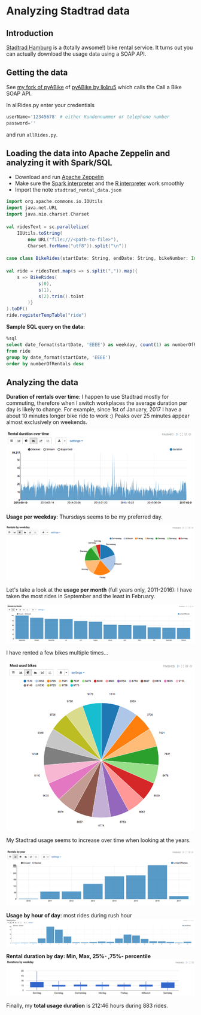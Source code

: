 # Analyzing Stadtrad data

## Introduction
[Stadtrad Hamburg](http://stadtrad.hamburg.de) is a (totally awsome!) bike rental service. It turns out you can actually download the usage data using a SOAP API.

## Getting the data
See [my fork of pyABike](https://github.com/frederic-schmaljohann/pyABike) of [pyABike by Ik4ru5](https://github.com/Ik4ru5/pyABike) which calls the Call a Bike SOAP API.

In allRides.py enter your credentials
```python
userName='12345678' # either Kundennummer or telephone number
password=''
```
and run `allRides.py`.

## Loading the data into Apache Zeppelin and analyzing it with Spark/SQL

* Download and run [Apache Zeppelin](https://zeppelin.apache.org/download.html)
* Make sure the [Spark interpreter](https://zeppelin.apache.org/docs/0.7.0/interpreter/spark.html) and the [R interpreter](https://zeppelin.apache.org/docs/0.7.0/interpreter/r.html) work smoothly
* Import the note `stadtrad_rental_data.json`

```scala
import org.apache.commons.io.IOUtils
import java.net.URL
import java.nio.charset.Charset

val ridesText = sc.parallelize(
    IOUtils.toString(
        new URL("file:///<path-to-file>"),
        Charset.forName("utf8")).split("\n"))

case class BikeRides(startDate: String, endDate: String, bikeNumber: Int)

val ride = ridesText.map(s => s.split(",")).map({
    s => BikeRides(
            s(0),
            s(1),
            s(2).trim().toInt
        )}
).toDF()
ride.registerTempTable("ride")
```

**Sample SQL query on the data:**
```sql
%sql 
select date_format(startDate, 'EEEE') as weekday, count(1) as numberOfRentals
from ride
group by date_format(startDate, 'EEEE')
order by numberOfRentals desc
```

## Analyzing the data
**Duration of rentals over time**: I happen to use Stadtrad mostly for commuting, therefore when I switch workplaces the average duration per day is likely to change. For example, since 1st of January, 2017 I have a about 10 minutes longer bike ride to work :)
Peaks over 25 minutes appear almost exclusively on weekends.

![Usage duration over time](images/timeseries.png "Usage duration over time")

**Usage per weekday**: Thursdays seems to be my preferred day.

![Usage by weekdays](images/weekday.png "Usage by weekdays")

Let's take a look at the **usage per month** (full years only, 2011-2016): I have taken the most rides in September and the least in February.

![Usage by months](images/months.png "Usage by months")

I have rented a few bikes multiple times...

![Most used bikes](images/most_used_bikes.png "Most used bikes")

My Stadtrad usage seems to increase over time when looking at the years.

![Rentals by year](images/year.png "Rentals by year")

**Usage by hour of day**: most rides during rush hour
![Rentals by hour](images/hour.png "Rentals by hour")

**Rental duration by day: Min, Max, 25%- ,75%- percentile**
![Rentals by hour](images/boxplots_by_weekday.png "Rentals by hour")

Finally, my **total usage duration** is 212:46 hours during 883 rides.
